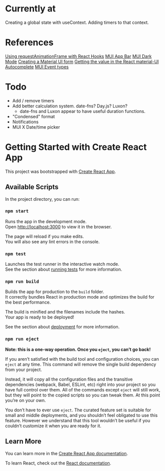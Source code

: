 # Currently at

Creating a global state with useContext. Adding timers to that context.

# References

[Using requestAnimationFrame with React Hooks](https://css-tricks.com/using-requestanimationframe-with-react-hooks/)
[MUI App Bar](https://mui.com/material-ui/react-app-bar/)
[MUI Dark Mode](https://mui.com/material-ui/customization/dark-mode/)
[Creating a Material UI form](https://onestepcode.com/creating-a-material-ui-form/)
[Getting the value in the React material-UI Autocomplete](https://stackoverflow.com/questions/58666189/getting-the-value-in-the-react-material-ui-autocomplete)
[MUI Event types](https://smartdevpreneur.com/material-ui-button-onclick-and-more-events-with-typescript/)

# Todo

- Add / remove timers
- Add better calculation system. date-fns? Day.js? Luxon?
  - date-fns and Luxon appear to have useful duration functions.
- "Condensed" format
- Notifications
- MUI X Date/time picker

# Getting Started with Create React App

This project was bootstrapped with [Create React App](https://github.com/facebook/create-react-app).

## Available Scripts

In the project directory, you can run:

### `npm start`

Runs the app in the development mode.\
Open [http://localhost:3000](http://localhost:3000) to view it in the browser.

The page will reload if you make edits.\
You will also see any lint errors in the console.

### `npm test`

Launches the test runner in the interactive watch mode.\
See the section about [running tests](https://facebook.github.io/create-react-app/docs/running-tests) for more information.

### `npm run build`

Builds the app for production to the `build` folder.\
It correctly bundles React in production mode and optimizes the build for the best performance.

The build is minified and the filenames include the hashes.\
Your app is ready to be deployed!

See the section about [deployment](https://facebook.github.io/create-react-app/docs/deployment) for more information.

### `npm run eject`

**Note: this is a one-way operation. Once you `eject`, you can’t go back!**

If you aren’t satisfied with the build tool and configuration choices, you can `eject` at any time. This command will remove the single build dependency from your project.

Instead, it will copy all the configuration files and the transitive dependencies (webpack, Babel, ESLint, etc) right into your project so you have full control over them. All of the commands except `eject` will still work, but they will point to the copied scripts so you can tweak them. At this point you’re on your own.

You don’t have to ever use `eject`. The curated feature set is suitable for small and middle deployments, and you shouldn’t feel obligated to use this feature. However we understand that this tool wouldn’t be useful if you couldn’t customize it when you are ready for it.

## Learn More

You can learn more in the [Create React App documentation](https://facebook.github.io/create-react-app/docs/getting-started).

To learn React, check out the [React documentation](https://reactjs.org/).
